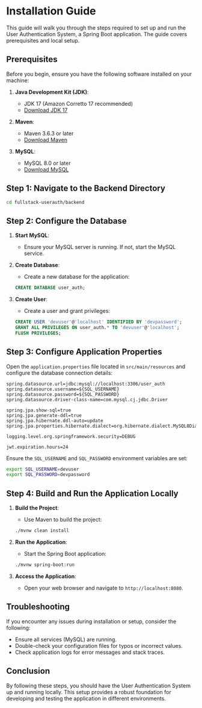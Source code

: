# Installation Guide

This guide will walk you through the steps required to set up and run the User Authentication System, a Spring Boot application. The guide covers prerequisites and local setup.

## Prerequisites

Before you begin, ensure you have the following software installed on your machine:

1. **Java Development Kit (JDK)**:
    - JDK 17 (Amazon Corretto 17 recommended)
    - [Download JDK 17](https://docs.aws.amazon.com/corretto/latest/corretto-17-ug/downloads-list.html)

2. **Maven**:
    - Maven 3.6.3 or later
    - [Download Maven](https://maven.apache.org/download.cgi)

3. **MySQL**:
    - MySQL 8.0 or later
    - [Download MySQL](https://dev.mysql.com/downloads/mysql/)


## Step 1: Navigate to the Backend Directory
```bash
cd fullstack-userauth/backend
```

## Step 2: Configure the Database

1. **Start MySQL**:
    - Ensure your MySQL server is running. If not, start the MySQL service.

2. **Create Database**:
    - Create a new database for the application:
   ```sql
   CREATE DATABASE user_auth;
   ```

3. **Create User**:
    - Create a user and grant privileges:
   ```sql
   CREATE USER 'devuser'@'localhost' IDENTIFIED BY 'devpassword';
   GRANT ALL PRIVILEGES ON user_auth.* TO 'devuser'@'localhost';
   FLUSH PRIVILEGES;
   ```

## Step 3: Configure Application Properties

Open the `application.properties` file located in `src/main/resources` and configure the database connection details:

```properties
spring.datasource.url=jdbc:mysql://localhost:3306/user_auth
spring.datasource.username=${SQL_USERNAME}
spring.datasource.password=${SQL_PASSWORD}
spring.datasource.driver-class-name=com.mysql.cj.jdbc.Driver

spring.jpa.show-sql=true
spring.jpa.generate-ddl=true
spring.jpa.hibernate.ddl-auto=update
spring.jpa.properties.hibernate.dialect=org.hibernate.dialect.MySQL8Dialect

logging.level.org.springframework.security=DEBUG

jwt.expiration.hours=24
```

Ensure the `SQL_USERNAME` and `SQL_PASSWORD` environment variables are set:

```bash
export SQL_USERNAME=devuser
export SQL_PASSWORD=devpassword
```

## Step 4: Build and Run the Application Locally

1. **Build the Project**:
    - Use Maven to build the project:
   ```bash
   ./mvnw clean install
   ```

2. **Run the Application**:
    - Start the Spring Boot application:
   ```bash
   ./mvnw spring-boot:run
   ```

3. **Access the Application**:
    - Open your web browser and navigate to `http://localhost:8080`.


## Troubleshooting

If you encounter any issues during installation or setup, consider the following:

- Ensure all services (MySQL) are running.
- Double-check your configuration files for typos or incorrect values.
- Check application logs for error messages and stack traces.

## Conclusion

By following these steps, you should have the User Authentication System up and running locally. This setup provides a robust foundation for developing and testing the application in different environments.

